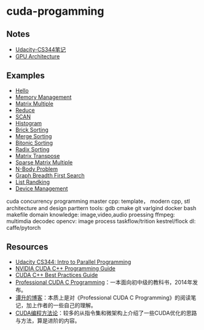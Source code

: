# cuda-progamming


## Notes

- [Udacity-CS344笔记](./notes/udacity-cs344.md)
- [GPU Architecture](./notes/gpu-architecture.md)

## Examples

- [Hello](./examples/hello/README.md)
- [Memory Management](./examples/memory/README.md)
- [Matrix Multiple](./examples/matrix_multiple/README.md)
- [Reduce](./examples/reduce/README.md)
- [SCAN](./examples/scan/README.md)
- [Histogram]()
- [Brick Sorting]()
- [Merge Sorting]()
- [Bitonic Sorting]()
- [Radix Sorting]()
- [Matrix Transpose](./examples/transpose/README.md)
- [Sparse Matrix Multiple]()
- [N-Body Problem]()
- [Graph Breadth First Search]()
- [List Randking]()
- [Device Management](./examples/device/README.md)

cuda
concurrency programming
master cpp: template， modern cpp, stl
architecture and design parttern
tools:
    gdb
    cmake
    git
    varlgind
    docker
    bash
    makefile
domain knowledge:
    image,video,audio proessing
    ffmpeg: multimdia decodec
    opencv: image process
    taskflow/trition
    kestrel/flock
    dl: caffe/pytorch

## Resources

* [Udacity CS344: Intro to Parallel Programming](https://github.com/udacity/cs344)
* [NVIDIA CUDA C++ Programming Guide](https://docs.nvidia.com/cuda/cuda-c-programming-guide/index.html)
* [CUDA C++ Best Practices Guide](https://docs.nvidia.com/cuda/cuda-c-best-practices-guide/index.html)
* [Professional CUDA C Programming](https://book.douban.com/subject/24773399/)：一本面向初中级的教科书，2014年发布。
* [谭升的博客](https://face2ai.com/program-blog/#GPU%E7%BC%96%E7%A8%8B%EF%BC%88CUDA%EF%BC%89)：本质上是对《Professional CUDA C Programming》的阅读笔记，加上作者的一些自己的理解。
* [CUDA编程方法论](https://zhihu.com/column/c_1139113249399345152)：较多的从指令集和微架构上介绍了一些CUDA优化的思路与方法，算是进阶的内容。
